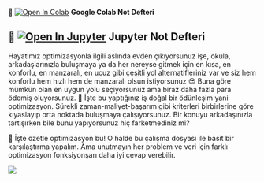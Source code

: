 
📌 [![Open In Colab](https://colab.research.google.com/assets/colab-badge.svg)](https://colab.research.google.com/github/ayyucekizrak/Udemy_DerinOgrenmeyeGiris/blob/master/Optimizasyon_Algoritmalarinin_Karsilastirilmasi/Optimizasyon_Yöntemlerinin_Karşılaştırması.ipynb) **Google Colab Not Defteri**

📌 [![Open In Jupyter](https://github.com/jupyter/notebook/blob/master/docs/resources/icon_32x32.svg)](https://nbviewer.jupyter.org/github/ayyucekizrak/Udemy_DerinOgrenmeyeGiris/blob/master/Optimizasyon_Algoritmalarinin_Karsilastirilmasi/Optimizasyon_Yöntemlerinin_Karşılaştırması.ipynb) **Jupyter Not Defteri** 
---

Hayatımız optimizasyonla ilgili aslında evden çıkıyorsunuz işe, okula, arkadaşlarınızla buluşmaya ya da her nereyse gitmek için en kısa, en konforlu, en manzaralı, en ucuz gibi çeşitli yol alternatifleriniz var ve siz hem konforlu hem hızlı hem de manzaralı olsun istiyorsunuz 😎 Buna göre mümkün olan en uygun yolu seçiyorsunuz ama biraz daha fazla para ödemiş oluyorsunuz. 💸 İşte bu yaptığınız iş doğal bir ödünleşim yani optimizasyon. Sürekli zaman-maliyet-başarım gibi kriterleri birbirlerine göre kıyaslayıp orta noktada buluşmaya çalışıyorsunuz. Bir konuyu arkadaşınızla tartışırken bile bunu yapıyorsunuz hiç farketmediniz mi?

🎯 İşte özetle optimizasyon bu! O halde bu çalışma dosyası ile basit bir karşılaştırma yapalım. Ama unutmayın her problem ve veri için farklı optimizasyon fonksiyonşarı daha iyi cevap verebilir.


<img align="left" src="https://github.com/ayyucekizrak/Udemy_DerinOgrenmeyeGiris/blob/master/Optimizasyon_Algoritmalarinin_Karsilastirilmasi/blob/master/gradient_cover.PNG">
